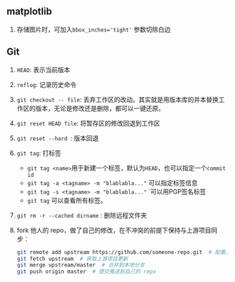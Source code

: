 
## matplotlib

1. 存储图片时，可加入`bbox_inches='tight'` 参数切除白边


## Git

1. `HEAD`: 表示当前版本

2. `reflog`: 记录历史命令

3. `git checkout -- file`: 丢弃工作区的改动。其实就是用版本库的并本替换工作区的版本，无论是修改还是删除，都可以一键还原。

4. `git reset HEAD file`: 将暂存区的修改回退到工作区

5. `git reset --hard `: 版本回退

6. `git tag`: 打标签
    - `git tag <name>`用于新建一个标签，默认为`HEAD`，也可以指定一个`commit id`
    - `git tag -a <tagname> -m "blablabla..."` 可以指定标签信息
    - `git tag -s <tagname> -m "blablabla..."` `可以用PGP签名标签
    - `git tag` 可以查看所有标签。

7. `git rm -r --cached dirname` : 删除远程文件夹

8. fork 他人的 repo，做了自己的修改，在不冲突的前提下保持与上游项目同步：

    ````Bash
    git remote add upstream https://github.com/someone-repo.git  # 配置上游项目地址
    git fetch upstream  # 获取上游项目更新
    git merge upstream/master  # 合并到本地分支
    git push origin master  # 提交推送到自己的 repo
    ````

    ​
